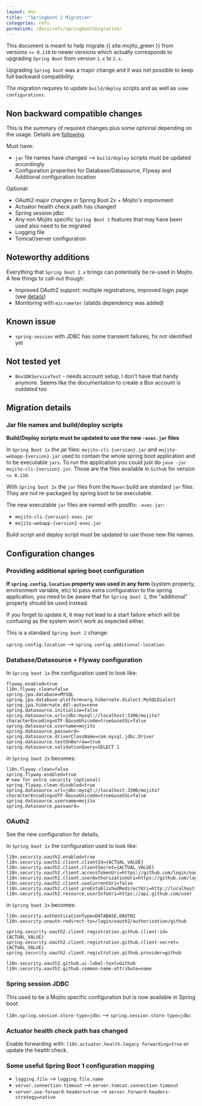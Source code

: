 ```yaml
---
layout: doc
title:  "Springboot 2 Migration"
categories: refs
permalink: /docs/refs/springboot2migration/
---
```


This document is meant to help migrate {{ site.mojito_green }} from versions `<= 0.110` to newer versions which actually 
corresponds to upgrading `Spring Boot` from version `1.x` to `2.x`.

Upgrading `Spring boot` was a major change and it was not possible to keep full backward compatibility.

The migration requires to update `build/deploy` scripts and as well as `some configurations`.

## Non backward compatible changes

This is the summary of required changes plus some optional depending on the usage. Details are [following](#migration-details).

Must have:
* `jar` file names have changed --> `build/deploy` scripts must be updated accordingly
* Configuration properties for Database/Datasource, Flyway and Additional configuration location 

Optional:
* OAuth2 major changes in Spring Boot 2x + Mojito's improvment
* Actuator health check path has changed
* Spring session jdbc
* Any non Mojito specific `Spring Boot 1` features that may have been used also need to be migrated
* Logging file
* Tomcat/server configuration

## Noteworthy additions

Everything that `Spring boot 2.x` brings can potentially be re-used in Mojito. A few things to call-out though:

* Improved OAuth2 support: multiple registrations, improved login page (see [details](/docs/guides/authentication/#oauth-2))
* Monitoring with `micrometer` (statds dependency was added)

## Known issue

* `spring-session` with JDBC has some transient failures, fix not identified yet

## Not tested yet

* `BoxSDKServiceTest` - needs account setup, I don't have that handy anymore. Seems like the documentation to create a Box account is outdated too

## Migration details

### Jar file names and build/deploy scripts

**Build/Deploy scripts must be updated to use the new `-exec.jar` files**

In `Spring Boot 1x` the jar files: `mojito-cli-{version}.jar` and `mojito-webapp-{version}.jar` used to contain the whole
 spring boot application and to be executable `jars`. To run the application you could just do `java -jar mojito-cli-{version}.jar`.
Those are the files available in `Github` for version `<= 0.110`.

With `Spring boot 2x` the `jar` files from the `Maven` build are standard `jar` files. They are not re-packaged by spring boot
 to be executable. 

The new executable `jar` files are named with postfix: `-exec.jar`: 
* `mojito-cli-{version}-exec.jar` 
* `mojito-webapp-{version}-exec.jar`

Build script and deploy script must be updated to use those new file names.

## Configuration changes

### Providing additional spring boot configuration

**If `spring.config.location` property was used in any form** (system property, environment variable, etc) to pass extra 
configuration to the spring application, you need to be aware that for `Spring boot 2`, the "additional" property should be used instead.

If you forget to update it, it may not lead to a start failure which will be confusing as the system won't work as expected either.

This is a standard `Spring boot 2` change: 

`spring.config.location` --> `spring.config.additional-location`

### Database/Datasource + Flyway configuration

In `Spring boot 1x` the configuration used to look like:

```
flyway.enabled=true
l10n.flyway.clean=false
spring.jpa.database=MYSQL
spring.jpa.database-platform=org.hibernate.dialect.MySQLDialect
spring.jpa.hibernate.ddl-auto=none
spring.datasource.initialize=false
spring.datasource.url=jdbc:mysql://localhost:3306/mojito?characterEncoding=UTF-8&useUnicode=true&useSSL=false
spring.datasource.username=mojito
spring.datasource.password=
spring.datasource.driverClassName=com.mysql.jdbc.Driver
spring.datasource.testOnBorrow=true
spring.datasource.validationQuery=SELECT 1
```

in `Spring boot 2x` becomes:

```
l10n.flyway.clean=false
spring.flyway.enabled=true
# new for extra security (optional)
spring.flyway.clean-disabled=true
spring.datasource.url=jdbc:mysql://localhost:3306/mojito?characterEncoding=UTF-8&useUnicode=true&useSSL=false
spring.datasource.username=mojito
spring.datasource.password=
```

### OAuth2

See the new configuration for details,

In `Spring boot 1x` the configuration used to look like:

```
l10n.security.oauth2.enabled=true
l10n.security.oauth2.client.clientId={ACTUAL_VALUE}
l10n.security.oauth2.client.clientSecret={ACTUAL_VALUE}
l10n.security.oauth2.client.accessTokenUri=https://github.com/login/oauth/access_token
l10n.security.oauth2.client.userAuthorizationUri=https://github.com/login/oauth/authorize
l10n.security.oauth2.client.useCurrentUri=false
l10n.security.oauth2.client.preEstablishedRedirectUri=http://localhost:8080/login/oauth
l10n.security.oauth2.resource.userInfoUri=https://api.github.com/user
```

in `Spring boot 2x` becomes:

```
l10n.security.authenticationType=DATABASE,OAUTH2
l10n.security.unauth-redirect-to=/login/oauth2/authorization/github

spring.security.oauth2.client.registration.github.client-id={ACTUAL_VALUE}
spring.security.oauth2.client.registration.github.client-secret={ACTUAL_VALUE}
spring.security.oauth2.client.registration.github.provider=github

l10n.security.oauth2.github.ui-label-text=Github
l10n.security.oauth2.github.common-name-attribute=name
```

### Spring session JDBC

This used to be a Mojito specific configuration but is now available in Spring boot:

`l10n.spring.session.store-type=jdbc` --> `spring.session.store-type=jdbc` 

### Actuator health check path has changed

Enable forwarding with: `l10n.actuator.health.legacy.forwarding=true` or update the health check. 

### Some useful Spring Boot 1 configuration mapping

* `logging.file` --> `logging.file.name`
* `server.connection-timeout` --> `server.tomcat.connection-timeout`
* `server.use-forward-headers=true` --> `server.forward-headers-strategy=native`